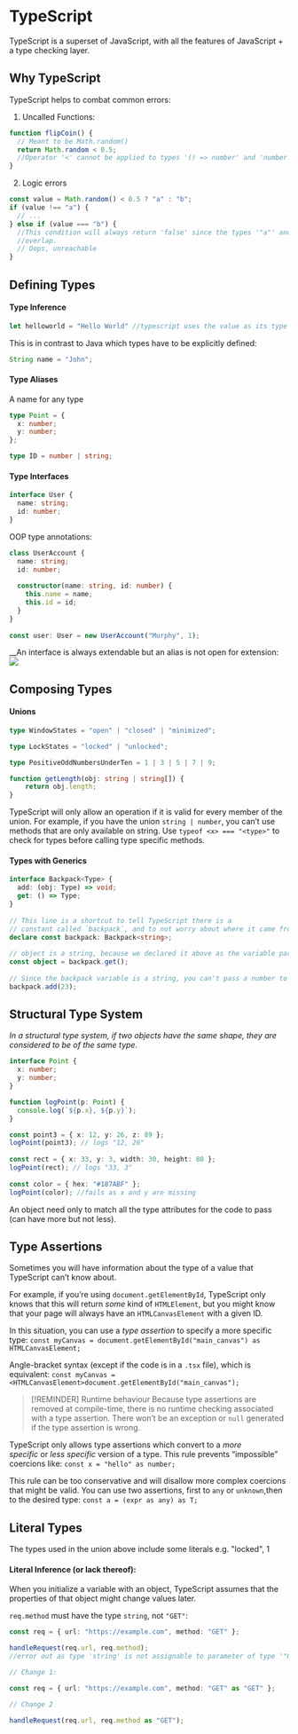 # TypeScript
TypeScript is a superset of JavaScript, with all the features of JavaScript + a type checking layer.
## Why TypeScript
TypeScript helps to combat common errors:

1. Uncalled Functions:
```typescript
function flipCoin() {
  // Meant to be Math.random()
  return Math.random < 0.5;
  //Operator '<' cannot be applied to types '() => number' and 'number'.
}
```
2. Logic errors
```typescript
const value = Math.random() < 0.5 ? "a" : "b";
if (value !== "a") {
  // ...
} else if (value === "b") {
  //This condition will always return 'false' since the types '"a"' and '"b"' have no         
  //overlap.
  // Oops, unreachable
}
```
## Defining Types
#### Type Inference
```typescript
let helloworld = "Hello World" //typescript uses the value as its type
```

This is in contrast to Java which types have to be explicitly defined:
```java
String name = "John";
```

#### Type Aliases
A name for any type
```typescript
type Point = {
  x: number;
  y: number;
};

type ID = number | string;
```

#### Type Interfaces
```typescript
interface User {
  name: string;
  id: number;
}
```

OOP type annotations:
```typescript
class UserAccount {
  name: string;
  id: number;
 
  constructor(name: string, id: number) {
    this.name = name;
    this.id = id;
  }
}
 
const user: User = new UserAccount("Murphy", 1);
```

__An interface is always extendable but an alias is not open for extension:
![](https://i.imgur.com/ioFZmoM.png)

## Composing Types
#### Unions
```typescript
type WindowStates = "open" | "closed" | "minimized";

type LockStates = "locked" | "unlocked";

type PositiveOddNumbersUnderTen = 1 | 3 | 5 | 7 | 9;

function getLength(obj: string | string[]) {
	return obj.length;
}
```

TypeScript will only allow an operation if it is valid for every member of the union. For example, if you have the union `string | number`, you can’t use methods that are only available on string. Use `typeof <x> === "<type>"` to check for types before calling type specific methods.

#### Types with Generics
```typescript
interface Backpack<Type> {
  add: (obj: Type) => void;
  get: () => Type;
}
 
// This line is a shortcut to tell TypeScript there is a
// constant called `backpack`, and to not worry about where it came from.
declare const backpack: Backpack<string>;
 
// object is a string, because we declared it above as the variable part of Backpack.
const object = backpack.get();
 
// Since the backpack variable is a string, you can't pass a number to the add function.
backpack.add(23);
```
## Structural Type System
_In a structural type system, if two objects have the same shape, they are considered to be of the same type._

```typescript
interface Point {
  x: number;
  y: number;
}

function logPoint(p: Point) {
  console.log(`${p.x}, ${p.y}`);
}

const point3 = { x: 12, y: 26, z: 89 };
logPoint(point3); // logs "12, 26"
 
const rect = { x: 33, y: 3, width: 30, height: 80 };
logPoint(rect); // logs "33, 3"
 
const color = { hex: "#187ABF" };
logPoint(color); //fails as x and y are missing

```

An object need only to match all the type attributes for the code to pass (can have more but not less).



## Type Assertions
Sometimes you will have information about the type of a value that TypeScript can’t know about.

For example, if you’re using `document.getElementById`, TypeScript only knows that this will return _some_ kind of `HTMLElement`, but you might know that your page will always have an `HTMLCanvasElement` with a given ID.

In this situation, you can use a _type assertion_ to specify a more specific type: `const myCanvas = document.getElementById("main_canvas") as HTMLCanvasElement;`

Angle-bracket syntax (except if the code is in a `.tsx` file), which is equivalent: `const myCanvas = <HTMLCanvasElement>document.getElementById("main_canvas");`

> [!REMINDER] Runtime behaviour
> Because type assertions are removed at compile-time, there is no runtime checking associated with a type assertion. There won’t be an exception or `null` generated if the type assertion is wrong.

TypeScript only allows type assertions which convert to a _more specific_ or _less specific_ version of a type. This rule prevents “impossible” coercions like: `const x = "hello" as number;`

This rule can be too conservative and will disallow more complex coercions that might be valid. You can use two assertions, first to `any` or `unknown`,then to the desired type:
`const a = (expr as any) as T;`

## Literal Types
The types used in the union above include some literals e.g. "locked", 1

#### Literal Inference (or lack thereof):
When you initialize a variable with an object, TypeScript assumes that the properties of that object might change values later. 

`req.method` must have the type `string`, not `"GET"`:

```typescript
const req = { url: "https://example.com", method: "GET" };

handleRequest(req.url, req.method); 
//error out as type 'string' is not assignable to parameter of type '"GET" | "POST"' for req.method.

// Change 1:

const req = { url: "https://example.com", method: "GET" as "GET" };

// Change 2

handleRequest(req.url, req.method as "GET");
```
